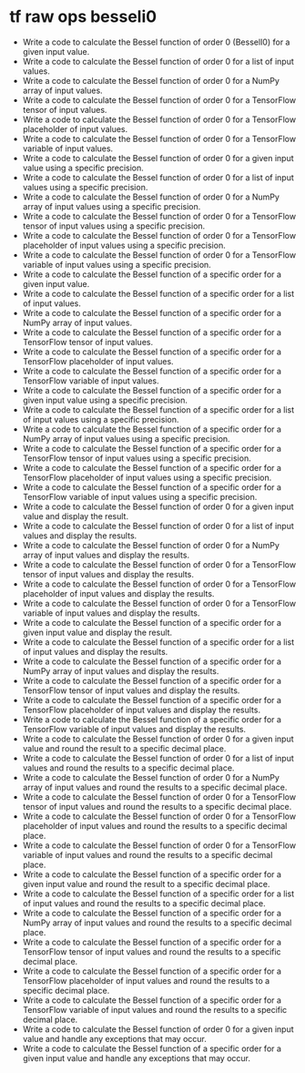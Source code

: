 # tf raw ops besseli0

- Write a code to calculate the Bessel function of order 0 (BesselI0) for a given input value.
- Write a code to calculate the Bessel function of order 0 for a list of input values.
- Write a code to calculate the Bessel function of order 0 for a NumPy array of input values.
- Write a code to calculate the Bessel function of order 0 for a TensorFlow tensor of input values.
- Write a code to calculate the Bessel function of order 0 for a TensorFlow placeholder of input values.
- Write a code to calculate the Bessel function of order 0 for a TensorFlow variable of input values.
- Write a code to calculate the Bessel function of order 0 for a given input value using a specific precision.
- Write a code to calculate the Bessel function of order 0 for a list of input values using a specific precision.
- Write a code to calculate the Bessel function of order 0 for a NumPy array of input values using a specific precision.
- Write a code to calculate the Bessel function of order 0 for a TensorFlow tensor of input values using a specific precision.
- Write a code to calculate the Bessel function of order 0 for a TensorFlow placeholder of input values using a specific precision.
- Write a code to calculate the Bessel function of order 0 for a TensorFlow variable of input values using a specific precision.
- Write a code to calculate the Bessel function of a specific order for a given input value.
- Write a code to calculate the Bessel function of a specific order for a list of input values.
- Write a code to calculate the Bessel function of a specific order for a NumPy array of input values.
- Write a code to calculate the Bessel function of a specific order for a TensorFlow tensor of input values.
- Write a code to calculate the Bessel function of a specific order for a TensorFlow placeholder of input values.
- Write a code to calculate the Bessel function of a specific order for a TensorFlow variable of input values.
- Write a code to calculate the Bessel function of a specific order for a given input value using a specific precision.
- Write a code to calculate the Bessel function of a specific order for a list of input values using a specific precision.
- Write a code to calculate the Bessel function of a specific order for a NumPy array of input values using a specific precision.
- Write a code to calculate the Bessel function of a specific order for a TensorFlow tensor of input values using a specific precision.
- Write a code to calculate the Bessel function of a specific order for a TensorFlow placeholder of input values using a specific precision.
- Write a code to calculate the Bessel function of a specific order for a TensorFlow variable of input values using a specific precision.
- Write a code to calculate the Bessel function of order 0 for a given input value and display the result.
- Write a code to calculate the Bessel function of order 0 for a list of input values and display the results.
- Write a code to calculate the Bessel function of order 0 for a NumPy array of input values and display the results.
- Write a code to calculate the Bessel function of order 0 for a TensorFlow tensor of input values and display the results.
- Write a code to calculate the Bessel function of order 0 for a TensorFlow placeholder of input values and display the results.
- Write a code to calculate the Bessel function of order 0 for a TensorFlow variable of input values and display the results.
- Write a code to calculate the Bessel function of a specific order for a given input value and display the result.
- Write a code to calculate the Bessel function of a specific order for a list of input values and display the results.
- Write a code to calculate the Bessel function of a specific order for a NumPy array of input values and display the results.
- Write a code to calculate the Bessel function of a specific order for a TensorFlow tensor of input values and display the results.
- Write a code to calculate the Bessel function of a specific order for a TensorFlow placeholder of input values and display the results.
- Write a code to calculate the Bessel function of a specific order for a TensorFlow variable of input values and display the results.
- Write a code to calculate the Bessel function of order 0 for a given input value and round the result to a specific decimal place.
- Write a code to calculate the Bessel function of order 0 for a list of input values and round the results to a specific decimal place.
- Write a code to calculate the Bessel function of order 0 for a NumPy array of input values and round the results to a specific decimal place.
- Write a code to calculate the Bessel function of order 0 for a TensorFlow tensor of input values and round the results to a specific decimal place.
- Write a code to calculate the Bessel function of order 0 for a TensorFlow placeholder of input values and round the results to a specific decimal place.
- Write a code to calculate the Bessel function of order 0 for a TensorFlow variable of input values and round the results to a specific decimal place.
- Write a code to calculate the Bessel function of a specific order for a given input value and round the result to a specific decimal place.
- Write a code to calculate the Bessel function of a specific order for a list of input values and round the results to a specific decimal place.
- Write a code to calculate the Bessel function of a specific order for a NumPy array of input values and round the results to a specific decimal place.
- Write a code to calculate the Bessel function of a specific order for a TensorFlow tensor of input values and round the results to a specific decimal place.
- Write a code to calculate the Bessel function of a specific order for a TensorFlow placeholder of input values and round the results to a specific decimal place.
- Write a code to calculate the Bessel function of a specific order for a TensorFlow variable of input values and round the results to a specific decimal place.
- Write a code to calculate the Bessel function of order 0 for a given input value and handle any exceptions that may occur.
- Write a code to calculate the Bessel function of a specific order for a given input value and handle any exceptions that may occur.